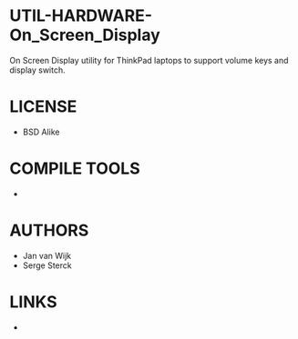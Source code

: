 # UTIL-HARDWARE-On_Screen_Display
On Screen Display utility for ThinkPad laptops to support volume keys and display switch. 

LICENSE
===============
* BSD Alike

COMPILE TOOLS
===============
* 
 
AUTHORS
===============
* Jan van Wijk
* Serge Sterck

LINKS
===============
* 
